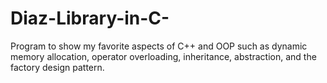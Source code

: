 # Diaz-Library-in-C-
Program to show my favorite aspects of C++ and OOP such as dynamic memory allocation, operator overloading, inheritance, abstraction, and the factory design pattern.
